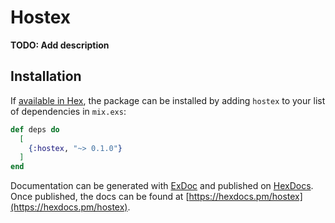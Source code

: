 # Hostex

**TODO: Add description**

## Installation

If [available in Hex](https://hex.pm/docs/publish), the package can be installed
by adding `hostex` to your list of dependencies in `mix.exs`:

```elixir
def deps do
  [
    {:hostex, "~> 0.1.0"}
  ]
end
```

Documentation can be generated with [ExDoc](https://github.com/elixir-lang/ex_doc)
and published on [HexDocs](https://hexdocs.pm). Once published, the docs can
be found at [https://hexdocs.pm/hostex](https://hexdocs.pm/hostex).

